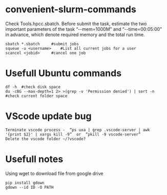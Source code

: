 # convenient-slurm-commands
Check Tools.hpcc.sbatch. Before submit the task, estimate the two important parameters of the task “--mem=1000M” and “--time=00:05:00" in advance, which denote required memory and the total run time.
```
sbatch *.sbatch     #submit jobs
squeue -u <username>    #List all current jobs for a user
scancel <jobid>     #cancel one job
```


# Usefull Ubuntu commands
```
df -h  #check disk space
du -cBG --max-depth=1 2> >(grep -v 'Permission denied') | sort -n  #check current folder space
```

# VScode update bug
```
Terminate vscode process -  “ps uxa | grep .vscode-server | awk '{print $2}' | xargs kill -9”  or  “pkill -9 vscode-server” 
Delete the vscode folder ~/?vscode?
```


# Usefull notes

Using wget to download file from google drive
```
pip install gdown
gdown --id ID -O PATH
```
